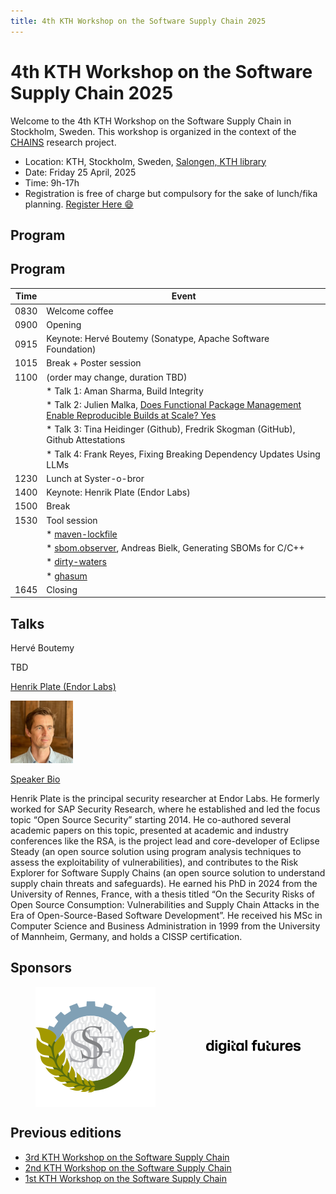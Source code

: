 ```yaml
---
title: 4th KTH Workshop on the Software Supply Chain 2025
---
```


<meta name="og:description" content="KTH hosts the 4th CHAINS workshop where we have conversations about super cool research on software supply chain security and reliability.">
<meta property="og:url" content="https://chains.proj.kth.se/software-supply-chain-workshop-4">
<meta property="og:image" content="https://avatars.githubusercontent.com/u/104410944?s=200&v=4">

# 4th KTH Workshop on the Software Supply Chain 2025

Welcome to the 4th KTH Workshop on the Software Supply Chain in Stockholm, Sweden.
This workshop is organized in the context of the [CHAINS](https://chains.proj.kth.se/) research project.


* Location: KTH, Stockholm, Sweden, [Salongen, KTH library](https://www.kth.se/places/room/id/2ce773d5-3190-4588-8618-27ea2822000b)
* Date: Friday 25 April, 2025
* Time: 9h-17h
* Registration is free of charge but compulsory for the sake of lunch/fika planning. [Register Here 😄](https://www.kth.se/form/678a135a19c08f75a45b7dbd)

## Program

## Program

| Time  | Event                                                                                       |
|-------|---------------------------------------------------------------------------------------------|
| 0830  | Welcome coffee                                                                              |
| 0900    | Opening                                                                                     |
| 0915  | Keynote: Hervé Boutemy (Sonatype, Apache Software Foundation)                               |
| 1015 | Break + Poster session                                                                      |
| 1100   | (order may change, duration TBD)                                                            |
|       | * Talk 1: Aman Sharma, Build Integrity                                                      |
|       | * Talk 2: Julien Malka, [Does Functional Package Management Enable Reproducible Builds at Scale? Yes](https://hal.science/hal-04913007) |
|       | * Talk 3: Tina Heidinger (Github), Fredrik Skogman (GitHub), Github Attestations            |
|       | * Talk 4: Frank Reyes, Fixing Breaking Dependency Updates Using LLMs                        |
| 1230 | Lunch at Syster-o-bror                                                                      |
| 1400   | Keynote: Henrik Plate (Endor Labs)                                                          |
| 1500  | Break                                                                                       |
| 1530 | Tool session                                                                                |
|       | * [maven-lockfile](https://github.com/chains-project/maven-lockfile/)                       |
|       | * [sbom.observer](https://sbom.observer/), Andreas Bielk, Generating SBOMs for C/C++        |
|       | * [dirty-waters](https://github.com/chains-project/dirty-waters)                            |
|       | * [ghasum](https://github.com/chains-project/ghasum)                                        |
| 1645 | Closing                                                                                     |
  
## Talks

Hervé Boutemy

TBD

[Henrik Plate (Endor Labs)](linkedin.com/in/henrikplate) 

<img src="workshop_4_assets/henrik_plate.jpeg" alt="Henrik Plateß" width=100px />


<ins>Speaker Bio</ins>

Henrik Plate is the principal security researcher at Endor Labs. He formerly worked for SAP Security Research, where he established and led the focus topic “Open Source Security” starting 2014. He co-authored several academic papers on this topic, presented at academic and industry conferences like the RSA, is the project lead and core-developer of Eclipse Steady (an open source solution using program analysis techniques to assess the exploitability of vulnerabilities), and contributes to the Risk Explorer for Software Supply Chains (an open source solution to understand supply chain threats and safeguards).
He earned his PhD in 2024 from the University of Rennes, France, with a thesis titled “On the Security Risks of Open Source Consumption: Vulnerabilities and Supply Chain Attacks in the Era of Open-Source-Based Software Development”. He received his MSc in Computer Science and Business Administration in 1999 from the University of Mannheim, Germany, and holds a CISSP certification.

## Sponsors

<div style="display: flex; justify-content: center;">
<img src="workshop_4_assets/ssf_logo.svg" alt="SSF" style="width: 200; margin: auto;"/>
  <img src="workshop_4_assets/df_logo.png" alt="Digital Futures" style="max-width: 30%; margin: auto;"/> 
</div>

## Previous editions

- [3rd KTH Workshop on the Software Supply Chain](/software-supply-chain-workshop-3.md) 
- [2nd KTH Workshop on the Software Supply Chain](/software-supply-chain-workshop-2.md)
- [1st KTH Workshop on the Software Supply Chain](/software-suppply-chain-workshop-1.md)
